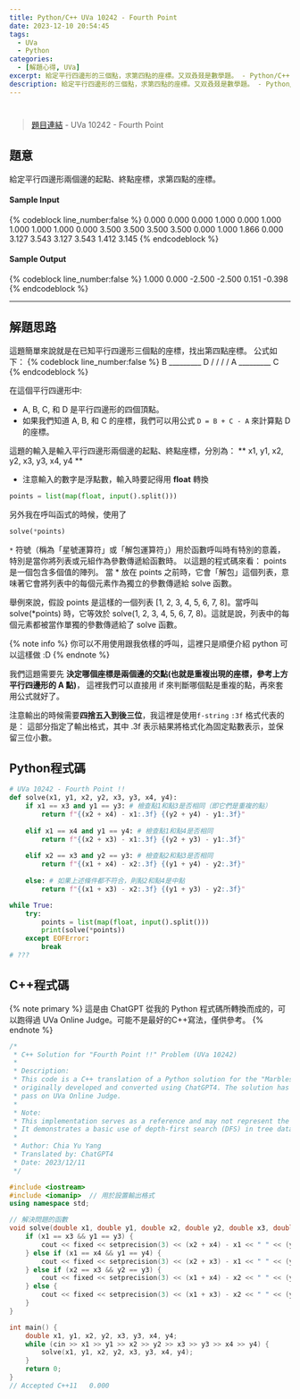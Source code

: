 ```yaml
---
title: Python/C++ UVa 10242 - Fourth Point
date: 2023-12-10 20:54:45
tags:
  - UVa
  - Python
categories:
  - [解題心得, UVa]
excerpt: 給定平行四邊形的三個點，求第四點的座標。又双叒叕是數學題。 - Python/C++ UVa 10242 - Fourth Point 解題心得
description: 給定平行四邊形的三個點，求第四點的座標。又双叒叕是數學題。 - Python/C++ UVa 10242 - Fourth Point 解題心得
---
```

# 

>[題目連結](https://onlinejudge.org/index.php?option=com_onlinejudge&Itemid=8&category=24&page=show_problem&problem=1183) - UVa 10242 - Fourth Point


## 題意
給定平行四邊形兩個邊的起點、終點座標，求第四點的座標。

#### Sample Input 
{% codeblock line_number:false %}
0.000 0.000 0.000 1.000 0.000 1.000 1.000 1.000
1.000 0.000 3.500 3.500 3.500 3.500 0.000 1.000
1.866 0.000 3.127 3.543 3.127 3.543 1.412 3.145
{% endcodeblock %}

#### Sample Output 
{% codeblock line_number:false %}
1.000 0.000
-2.500 -2.500
0.151 -0.398
{% endcodeblock %}

---

## 解題思路
這題簡單來說就是在已知平行四邊形三個點的座標，找出第四點座標。
公式如下：
{% codeblock line_number:false %}
   B _________ D
   /          /
  /          /
 A _________ C
{% endcodeblock %}

在這個平行四邊形中:
- A, B, C, 和 D 是平行四邊形的四個頂點。
- 如果我們知道 A, B, 和 C 的座標，我們可以用公式 `D = B + C - A` 來計算點 D 的座標。

這題的輸入是輸入平行四邊形兩個邊的起點、終點座標，分別為： ** x1, y1, x2, y2, x3, y3, x4, y4 **

* 注意輸入的數字是浮點數，輸入時要記得用 **float** 轉換
```python
points = list(map(float, input().split()))
```

另外我在呼叫函式的時候，使用了
```python
solve(*points)
```
`*` 符號（稱為「星號運算符」或「解包運算符」）用於函數呼叫時有特別的意義，特別是當你將列表或元組作為參數傳遞給函數時。
以這題的程式碼來看：
points 是一個包含多個值的陣列。
當 * 放在 points 之前時，它會「解包」這個列表，意味著它會將列表中的每個元素作為獨立的參數傳遞給 solve 函數。

舉例來說，假設 points 是這樣的一個列表 [1, 2, 3, 4, 5, 6, 7, 8]。當呼叫 solve(*points) 時，它等效於 solve(1, 2, 3, 4, 5, 6, 7, 8)。這就是說，列表中的每個元素都被當作單獨的參數傳遞給了 solve 函數。

{% note info %}
你可以不用使用跟我依樣的呼叫，這裡只是順便介紹 python 可以這樣做 :D
{% endnote %}

我們這題需要先 **決定哪個座標是兩個邊的交點(也就是重複出現的座標，參考上方平行四邊形的 A 點)**，
這裡我們可以直接用 if 來判斷哪個點是重複的點，再來套用公式就好了。

注意輸出的時候需要**四捨五入到後三位**，我這裡是使用`f-string`
`:3f` 格式代表的是：
這部分指定了輸出格式，其中 .3f 表示結果將格式化為固定點數表示，並保留三位小數。

## Python程式碼
```python
# UVa 10242 - Fourth Point !!
def solve(x1, y1, x2, y2, x3, y3, x4, y4):
    if x1 == x3 and y1 == y3: # 檢查點1和點3是否相同（即它們是重複的點）
        return f"{(x2 + x4) - x1:.3f} {(y2 + y4) - y1:.3f}"
    
    elif x1 == x4 and y1 == y4: # 檢查點1和點4是否相同
        return f"{(x2 + x3) - x1:.3f} {(y2 + y3) - y1:.3f}"
    
    elif x2 == x3 and y2 == y3: # 檢查點2和點3是否相同
        return f"{(x1 + x4) - x2:.3f} {(y1 + y4) - y2:.3f}"
    
    else: # 如果上述條件都不符合，則點2和點4是中點
        return f"{(x1 + x3) - x2:.3f} {(y1 + y3) - y2:.3f}"

while True:
    try:
        points = list(map(float, input().split()))
        print(solve(*points))
    except EOFError:
        break
# ???
```

## C++程式碼

{% note primary %}
這是由 ChatGPT 從我的 Python 程式碼所轉換而成的，可以跑得過 UVa Online Judge。可能不是最好的C++寫法，僅供參考。
{% endnote %}
```cpp
/*
 * C++ Solution for "Fourth Point !!" Problem (UVa 10242)
 * 
 * Description:
 * This code is a C++ translation of a Python solution for the "Marbles on a Tree" problem,
 * originally developed and converted using ChatGPT4. The solution has been verified to
 * pass on UVa Online Judge.
 *
 * Note:
 * This implementation serves as a reference and may not represent the most optimized approach.
 * It demonstrates a basic use of depth-first search (DFS) in tree data structures.
 *
 * Author: Chia Yu Yang
 * Translated by: ChatGPT4
 * Date: 2023/12/11
 */

#include <iostream>
#include <iomanip>  // 用於設置輸出格式
using namespace std;

// 解決問題的函數
void solve(double x1, double y1, double x2, double y2, double x3, double y3, double x4, double y4) {
    if (x1 == x3 && y1 == y3) {
        cout << fixed << setprecision(3) << (x2 + x4) - x1 << " " << (y2 + y4) - y1 << endl;
    } else if (x1 == x4 && y1 == y4) {
        cout << fixed << setprecision(3) << (x2 + x3) - x1 << " " << (y2 + y3) - y1 << endl;
    } else if (x2 == x3 && y2 == y3) {
        cout << fixed << setprecision(3) << (x1 + x4) - x2 << " " << (y1 + y4) - y2 << endl;
    } else {
        cout << fixed << setprecision(3) << (x1 + x3) - x2 << " " << (y1 + y3) - y2 << endl;
    }
}

int main() {
    double x1, y1, x2, y2, x3, y3, x4, y4;
    while (cin >> x1 >> y1 >> x2 >> y2 >> x3 >> y3 >> x4 >> y4) {
        solve(x1, y1, x2, y2, x3, y3, x4, y4);
    }
    return 0;
}
// Accepted	C++11	0.000
```